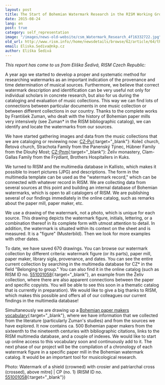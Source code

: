 ```yaml
---
layout: post
title: The Start of Bohemian Watermark Research in the RISM Working Group in Prague (National Library of the Czech Republic)
date: 2015-08-24
lang: en
post: true
category: self_representation
image: "/images/news-old-website/csm_Watermark_Research_4f16332722.jpg"
old_url: http://www.rism.info//home/newsdetails/browse/62/article/64/the-start-of-bohemian-watermark-research-in-the-rism-working-group-in-prague-national-library-of-th.html
email: Eliska.Sediva@nkp.cz
author: Eliška Šedivá
---
```



_This report has come to us from Eliška Šedivá, RISM Czech Republic:_



A year ago we started to develop a proper and systematic method for researching watermarks as an important indication of the provenance and time determination of musical sources. Furthermore, we believe that correct watermark description and identification can be very useful not only for individual scholars in concrete research, but also for us during the cataloging and evaluation of music collections. This way we can find lots of connections between particular documents in one music collection or between different collections in our country. Thanks to the complete works by František Zuman, who dealt with the history of Bohemian paper mills very intensively (see Zuman\* in the RISM bibliographic catalog), we can identify and locate the watermarks from our sources.

We have started gathering images and data from the music collections that we are cataloging or reviewing now: [CZ-Pu](https://opac.rism.info/search?View=rism&siglum=CZ-Pu){:target="_blank"}: Koleč church, Řetová church, Strachota Family from the Panenský Týnec, Hübner Family from the Dlouhý Most; [CZ-Pnm](https://opac.rism.info/search?View=rism&siglum=CZ-Pnm){:target="_blank"}: Želiv monastery, Clam-Gallas Family from the Frýdlant, Brothers Hospitallers in Kuks.

We turned to RISM and the multimedia database in Kallisto, which makes it possible to insert pictures (JPG) and descriptions. The form in the multimedia template can be used as the "watermark record," which can be connected with whatever record in RISM. We are collecting data from several sources at this point and building an internal database of Bohemian watermarks, which is open to all catalogers of RISM. We are publishing several of our findings immediately in the online catalog, such as remarks about the paper mill, paper maker, etc.

We use a drawing of the watermark, not a photo, which is unique for each source. This drawing depicts the watermark figure, initials, lettering, or a combination thereof in its complete form with utmost attention to detail. In addition, the watermark is situated within its context on the sheet and is measured. It is a "figure" (Musterbild). Then we look for more examples with other dates.

To date, we have saved 670 drawings. You can browse our watermark collection by different criteria: watermark figure (or its parts), paper mill, paper maker, library sigla, provenance, and dates. You can see the entire current collection by searching in the multimedia database for CZ\* in the field "Belonging to group." You can also find it in the online catalog (such as RISM ID no. [551001058](https://opac.rism.info/search?id=551001058){:target="_blank"}, an example from the Želiv collection, where there are also apparent connections between the paper and specific copyists. You will be able to see this soon in a thematic catalog that is currently in preparation). We would like to give a big thanks to RISM, which makes this possible and offers all of our colleagues our current findings in the multimedia database!

Simultaneously we are drawing up a [Bohemian paper makers vocabulary](http://www.nkp.cz/soubory/ostatni/bohemian_papermakers_vocabulary.pdf){:target="_blank"}, where we have information that we collected from the literature (particularly Zuman's studies) and from the sources we have explored. It now contains ca. 500 Bohemian paper makers from the sixteenth to the nineteenth centuries with bibliographic citations, links to the RISM multimedia database, and a couple of indexes. We would like to start up online access to this vocabulary soon and continuously add to it. The next phase of our project will be the compilation of a chronology of each watermark figure in a specific paper mill in the Bohemian watermark catalog. It would be an important tool for musicological research.

Photo: Watermark of a shield (crowned) with crosier and patriarchal cross (crossed), above mitre] | CP (no. 1) (RISM ID no. [551001058](https://opac.rism.info/search?id=551001058){:target="_blank"})

